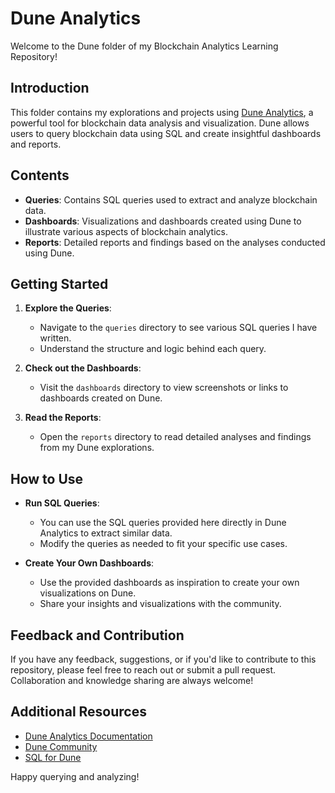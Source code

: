 # Dune Analytics

Welcome to the Dune folder of my Blockchain Analytics Learning Repository!

## Introduction

This folder contains my explorations and projects using [Dune Analytics](https://dune.com/), a powerful tool for blockchain data analysis and visualization. Dune allows users to query blockchain data using SQL and create insightful dashboards and reports.

## Contents

- **Queries**: Contains SQL queries used to extract and analyze blockchain data.
- **Dashboards**: Visualizations and dashboards created using Dune to illustrate various aspects of blockchain analytics.
- **Reports**: Detailed reports and findings based on the analyses conducted using Dune.

## Getting Started

1. **Explore the Queries**: 
   - Navigate to the `queries` directory to see various SQL queries I have written.
   - Understand the structure and logic behind each query.
   
2. **Check out the Dashboards**: 
   - Visit the `dashboards` directory to view screenshots or links to dashboards created on Dune.
   
3. **Read the Reports**: 
   - Open the `reports` directory to read detailed analyses and findings from my Dune explorations.

## How to Use

- **Run SQL Queries**: 
  - You can use the SQL queries provided here directly in Dune Analytics to extract similar data.
  - Modify the queries as needed to fit your specific use cases.

- **Create Your Own Dashboards**: 
  - Use the provided dashboards as inspiration to create your own visualizations on Dune.
  - Share your insights and visualizations with the community.

## Feedback and Contribution

If you have any feedback, suggestions, or if you'd like to contribute to this repository, please feel free to reach out or submit a pull request. Collaboration and knowledge sharing are always welcome!

## Additional Resources

- [Dune Analytics Documentation](https://dune.com/docs)
- [Dune Community](https://community.dune.com/)
- [SQL for Dune](https://dune.com/docs/sql)

Happy querying and analyzing!
